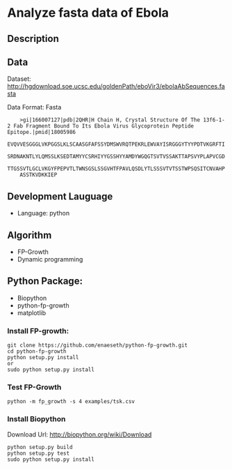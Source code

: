 # Analyze fasta data of Ebola

## Description




## Data

Dataset: http://hgdownload.soe.ucsc.edu/goldenPath/eboVir3/ebolaAbSequences.fasta

Data Format: Fasta

```
    >gi|166007127|pdb|2QHR|H Chain H, Crystal Structure Of The 13f6-1-2 Fab Fragment Bound To Its Ebola Virus Glycoprotein Peptide Epitope.|pmid|18005986
    EVQVVESGGGLVKPGGSLKLSCAASGFAFSSYDMSWVRQTPEKRLEWVAYISRGGGYTYYPDTVKGRFTI
    SRDNAKNTLYLQMSSLKSEDTAMYYCSRHIYYGSSHYYAMDYWGQGTSVTVSSAKTTAPSVYPLAPVCGD
    TTGSSVTLGCLVKGYFPEPVTLTWNSGSLSSGVHTFPAVLQSDLYTLSSSVTVTSSTWPSQSITCNVAHP
    ASSTKVDKKIEP
```

## Development Lauguage

- Language: python

## Algorithm

- FP-Growth
- Dynamic programming


## Python Package:

- Biopython
- python-fp-growth
- matplotlib

### Install FP-growth:

    git clone https://github.com/enaeseth/python-fp-growth.git
    cd python-fp-growth
    python setup.py install
    or 
    sudo python setup.py install

### Test FP-Growth

    python -m fp_growth -s 4 examples/tsk.csv
    
### Install Biopython

Download Url: http://biopython.org/wiki/Download

    python setup.py build
    python setup.py test
    sudo python setup.py install


